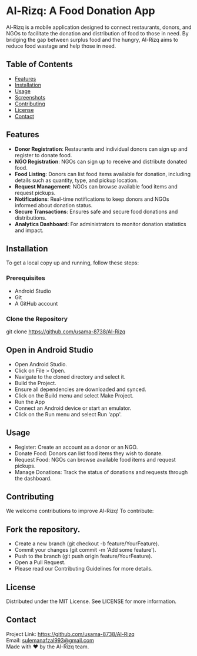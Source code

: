# Al-Rizq: A Food Donation App

Al-Rizq is a mobile application designed to connect restaurants, donors, and NGOs to facilitate the donation and distribution of food to those in need. By bridging the gap between surplus food and the hungry, Al-Rizq aims to reduce food wastage and help those in need.

## Table of Contents

- [Features](#features)
- [Installation](#installation)
- [Usage](#usage)
- [Screenshots](#screenshots)
- [Contributing](#contributing)
- [License](#license)
- [Contact](#contact)

## Features

- **Donor Registration**: Restaurants and individual donors can sign up and register to donate food.
- **NGO Registration**: NGOs can sign up to receive and distribute donated food.
- **Food Listing**: Donors can list food items available for donation, including details such as quantity, type, and pickup location.
- **Request Management**: NGOs can browse available food items and request pickups.
- **Notifications**: Real-time notifications to keep donors and NGOs informed about donation status.
- **Secure Transactions**: Ensures safe and secure food donations and distributions.
- **Analytics Dashboard**: For administrators to monitor donation statistics and impact.

## Installation

To get a local copy up and running, follow these steps:

### Prerequisites

- Android Studio
- Git
- A GitHub account

### Clone the Repository

git clone https://github.com/usama-8738/Al-Rizq

## Open in Android Studio
- Open Android Studio.
- Click on File > Open.
- Navigate to the cloned directory and select it.
- Build the Project.
- Ensure all dependencies are downloaded and synced.
- Click on the Build menu and select Make Project.
- Run the App
- Connect an Android device or start an emulator.
- Click on the Run menu and select Run 'app'.
## Usage
- Register: Create an account as a donor or an NGO.
- Donate Food: Donors can list food items they wish to donate.
- Request Food: NGOs can browse available food items and request pickups.
- Manage Donations: Track the status of donations and requests through the dashboard.

## Contributing
We welcome contributions to improve Al-Rizq! To contribute:

## Fork the repository.
- Create a new branch (git checkout -b feature/YourFeature).
- Commit your changes (git commit -m 'Add some feature').
- Push to the branch (git push origin feature/YourFeature).
- Open a Pull Request.
- Please read our Contributing Guidelines for more details.

## License
Distributed under the MIT License. See LICENSE for more information.

## Contact
Project Link: https://github.com/usama-8738/Al-Rizq \
Email: sulemanafzal993@gmail.com \
Made with ❤️ by the Al-Rizq team.
